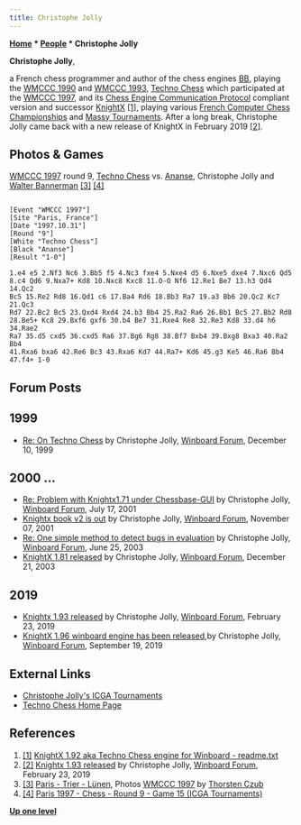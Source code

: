 ```yaml
---
title: Christophe Jolly
---
```

**[Home](Home "Home") * [People](People "People") * Christophe Jolly**

**Christophe Jolly**,

a French chess programmer and author of the chess engines [BB](BB "BB"), playing the [WMCCC 1990](WMCCC_1990 "WMCCC 1990") and [WMCCC 1993](WMCCC_1993 "WMCCC 1993"),
[Techno Chess](Techno_Chess "Techno Chess") which participated at the [WMCCC 1997](WMCCC_1997 "WMCCC 1997"), and its [Chess Engine Communication Protocol](Chess_Engine_Communication_Protocol "Chess Engine Communication Protocol") compliant version and successor [KnightX](KnightX "KnightX")
<a id="cite-note-1" href="#cite-ref-1">[1]</a>,
playing various [French Computer Chess Championships](French_Computer_Chess_Championship "French Computer Chess Championship") and [Massy Tournaments](French_Programmers_Tournament "French Programmers Tournament").
After a long break, Christophe Jolly came back with a new release of KnightX in February 2019 <a id="cite-note-2" href="#cite-ref-2">[2]</a>.

## Photos & Games

[](http://www.thorstenczub.de/pariswm97.html)
[WMCCC 1997](WMCCC_1997 "WMCCC 1997") round 9, [Techno Chess](Techno_Chess "Techno Chess") vs. [Ananse](Ananse "Ananse"), Christophe Jolly and [Walter Bannerman](Walter_Bannerman "Walter Bannerman") <a id="cite-note-3" href="#cite-ref-3">[3]</a> <a id="cite-note-4" href="#cite-ref-4">[4]</a>

```

[Event "WMCCC 1997"]
[Site "Paris, France"]
[Date "1997.10.31"]
[Round "9"]
[White "Techno Chess"]
[Black "Ananse"]
[Result "1-0"]

1.e4 e5 2.Nf3 Nc6 3.Bb5 f5 4.Nc3 fxe4 5.Nxe4 d5 6.Nxe5 dxe4 7.Nxc6 Qd5
8.c4 Qd6 9.Nxa7+ Kd8 10.Nxc8 Kxc8 11.O-O Nf6 12.Re1 Be7 13.h3 Qd4 14.Qc2 
Bc5 15.Re2 Rd8 16.Qd1 c6 17.Ba4 Rd6 18.Bb3 Ra7 19.a3 Bb6 20.Qc2 Kc7 21.Qc3 
Rd7 22.Bc2 Bc5 23.Qxd4 Rxd4 24.b3 Bb4 25.Ra2 Ra6 26.Bb1 Bc5 27.Bb2 Rd8 
28.Be5+ Kc8 29.Bxf6 gxf6 30.b4 Be7 31.Rxe4 Re8 32.Re3 Kd8 33.d4 h6 34.Rae2 
Ra7 35.d5 cxd5 36.cxd5 Ra6 37.Bg6 Rg8 38.Bf7 Bxb4 39.Bxg8 Bxa3 40.Ra2 Bb4 
41.Rxa6 bxa6 42.Re6 Bc3 43.Rxa6 Kd7 44.Ra7+ Kd6 45.g3 Ke5 46.Ra6 Bb4 
47.f4+ 1-0

```

## Forum Posts

## 1999

- [Re: On Techno Chess](http://www.open-aurec.com/wbforum/viewtopic.php?f=18&t=30621&start=4) by Christophe Jolly, [Winboard Forum](Computer_Chess_Forums "Computer Chess Forums"), December 10, 1999

## 2000 ...

- [Re: Problem with Knightx1.71 under Chessbase-GUI](http://www.open-aurec.com/wbforum/viewtopic.php?f=18&t=34204#p129309) by Christophe Jolly, [Winboard Forum](Computer_Chess_Forums "Computer Chess Forums"), July 17, 2001
- [Knightx book v2 is out](http://www.open-aurec.com/wbforum/viewtopic.php?f=18&t=3499) by Christophe Jolly, [Winboard Forum](Computer_Chess_Forums "Computer Chess Forums"), November 07, 2001
- [Re: One simple method to detect bugs in evaluation](http://www.open-aurec.com/wbforum/viewtopic.php?f=18&t=43138&start=5) by Christophe Jolly, [Winboard Forum](Computer_Chess_Forums "Computer Chess Forums"), June 25, 2003
- [KnightX 1.81 released](http://www.open-aurec.com/wbforum/viewtopic.php?f=18&t=45702) by Christophe Jolly, [Winboard Forum](Computer_Chess_Forums "Computer Chess Forums"), December 21, 2003

## 2019

- [Knightx 1.93 released](http://www.open-aurec.com/wbforum/viewtopic.php?f=2&t=54309) by Christophe Jolly, [Winboard Forum](Computer_Chess_Forums "Computer Chess Forums"), February 23, 2019
- [KnightX 1.96 winboard engine has been released](http://www.open-aurec.com/wbforum/viewtopic.php?f=2&t=54485),by Christophe Jolly, [Winboard Forum](Computer_Chess_Forums "Computer Chess Forums"), September 19, 2019

## External Links

- [Christophe Jolly's ICGA Tournaments](https://www.game-ai-forum.org/icga-tournaments/person.php?id=30)
- [Techno Chess Home Page](http://technochess.free.fr/)

## References

1. <a id="cite-ref-1" href="#cite-note-1">[1]</a> [KnightX 1.92 aka Techno Chess engine for Winboard - readme.txt](http://technochess.free.fr/readme.txt)
1. <a id="cite-ref-2" href="#cite-note-2">[2]</a> [Knightx 1.93 released](http://www.open-aurec.com/wbforum/viewtopic.php?f=2&t=54309) by Christophe Jolly, [Winboard Forum](Computer_Chess_Forums "Computer Chess Forums"), February 23, 2019
1. <a id="cite-ref-3" href="#cite-note-3">[3]</a> [Paris - Trier - Lünen](http://www.thorstenczub.de/pariswm97.html), Photos [WMCCC 1997](WMCCC_1997 "WMCCC 1997") by [Thorsten Czub](Thorsten_Czub "Thorsten Czub")
1. <a id="cite-ref-4" href="#cite-note-4">[4]</a> [Paris 1997 - Chess - Round 9 - Game 15 (ICGA Tournaments)](https://www.game-ai-forum.org/icga-tournaments/round.php?tournament=5&round=9&id=15)

**[Up one level](People "People")**

